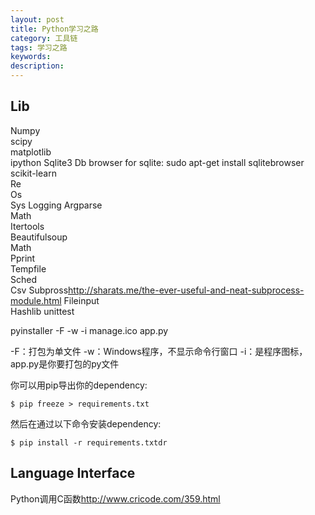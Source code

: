 ```yaml
---
layout: post
title: Python学习之路
category: 工具链
tags: 学习之路
keywords: 
description: 
---
```



## Lib
Numpy	
scipy	
matplotlib	
ipython	
Sqlite3	
	Db browser for sqlite:
	sudo apt-get install sqlitebrowser
scikit-learn	
Re	
Os	
Sys	
Logging	
Argparse	
Math	
Itertools	
Beautifulsoup	
Math	
Pprint	
Tempfile	
Sched	
Csv	
Subpross<http://sharats.me/the-ever-useful-and-neat-subprocess-module.html>
Fileinput	
Hashlib	
unittest	




pyinstaller -F -w -i manage.ico app.py

-F：打包为单文件
-w：Windows程序，不显示命令行窗口
-i：是程序图标，app.py是你要打包的py文件

你可以用pip导出你的dependency:

    $ pip freeze > requirements.txt

然后在通过以下命令安装dependency:

    $ pip install -r requirements.txtdr



## Language Interface
Python调用C函数<http://www.cricode.com/359.html> 


